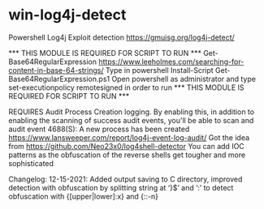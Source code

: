 # win-log4j-detect
Powershell Log4j Exploit detection
https://gmuisg.org/log4j-detect/


*** THIS MODULE IS REQUIRED FOR SCRIPT TO RUN ***
Get-Base64RegularExpression https://www.leeholmes.com/searching-for-content-in-base-64-strings/
Type in powershell Install-Script Get-Base64RegularExpression.ps1
Open powershell as administrator and type set-executionpolicy remotesigned in order to run
*** THIS MODULE IS REQUIRED FOR SCRIPT TO RUN ***

REQUIRES Audit Process Creation logging. By enabling this, in addition to enabling the scanning of success audit events, you'll be able to scan and audit event 4688(S): A new process has been created
https://www.lansweeper.com/report/log4j-event-log-audit/
Got the idea from https://github.com/Neo23x0/log4shell-detector
You can add IOC patterns as the obfuscation of the reverse shells get tougher and more sophisticated


Changelog: 
12-15-2021: Added output saving to C directory, improved detection with obfuscation by splitting string at
‘}$’ and ‘:’ to detect obfuscation with {[upper|lower]:x} and {::-n}
